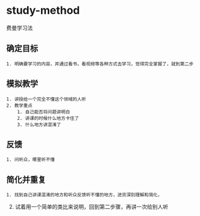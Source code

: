 # study-method
费曼学习法

## 确定目标

	1. 明确要学习的内容，并通过看书，看视频等各种方式去学习，觉得完全掌握了，就到第二步

## 模拟教学

	1. 讲授给一个完全不懂这个领域的人听
	2. 教学重点
		1. 自己能否将问题讲明白
		2. 讲课的时候什么地方卡住了
		3. 什么地方讲混淆了

## 反馈

	1. 问听众，哪里听不懂

## 简化并重复

	1. 找到自己讲课混淆的地方和听众反馈听不懂的地方，进货深刻理解和简化，
  2. 试着用一个简单的类比来说明，回到第二步骤，再讲一次给别人听
